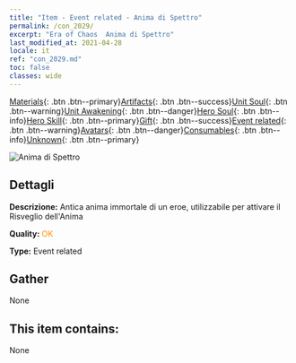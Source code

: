 ```yaml
---
title: "Item - Event related - Anima di Spettro"
permalink: /con_2029/
excerpt: "Era of Chaos  Anima di Spettro"
last_modified_at: 2021-04-28
locale: it
ref: "con_2029.md"
toc: false
classes: wide
---
```

 [Materials](/ItemsIT/){: .btn .btn--primary}[Artifacts](/ItemsIT/Artifacts/){: .btn .btn--success}[Unit Soul](/ItemsIT/UnitSoul/){: .btn .btn--warning}[Unit Awakening](/ItemsIT/UnitAwakening/){: .btn .btn--danger}[Hero Soul](/ItemsIT/HeroSoul/){: .btn .btn--info}[Hero Skill](/ItemsIT/HeroSkill/){: .btn .btn--primary}[Gift](/ItemsIT/Gift/){: .btn .btn--success}[Event related](/ItemsIT/Events/){: .btn .btn--warning}[Avatars](/ItemsIT/Avatars/){: .btn .btn--danger}[Consumables](/ItemsIT/Consumables/){: .btn .btn--info}[Unknown](/ItemsIT/Unknown/){: .btn .btn--primary}

 ![Anima di Spettro](/images/t/juexing_303.png)

## Dettagli
 **Descrizione:** Antica anima immortale di un eroe, utilizzabile per attivare il Risveglio dell'Anima

 **Quality:** <span style="color: #FF8C00">OK</span>

 **Type:** Event related

## Gather

  None

## This item contains:

  None

